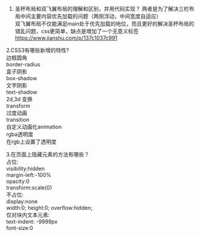 1. 圣杯布局和双飞翼布局的理解和区别，并用代码实现？ 
两者是为了解决三栏布局中间主要内容优先加载的问题（两侧浮动，中间宽度自适应）      
双飞翼布局不仅能满足main处于优先加载的地位，而且更好的解决圣杯布局的错乱问题，css更简单，缺点是增加了一个无意义标签    
https://www.jianshu.com/p/137c1037c991       
    
2.CSS3有哪些新增的特性?   
边框圆角    
border-radius     
盒子阴影    
box-shadow  
文字阴影  
text-shadow  
2d,3d 变换  
transform  
过度动画  
transition  
自定义动画化animation  
rgba透明度  
在rgb上设置了透明度  

3.在页面上隐藏元素的方法有哪些？       
占位:    
visibility:hidden    
margin-left:-100%    
opacity:0    
transform:scale(0)    
不占位:     
display:none     
width:0; height:0; overflow:hidden;    
仅对块内文本元素:    
text-indent: -9999px    
font-size:0      


